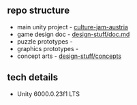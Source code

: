 ## repo structure
- main unity project - [culture-jam-austria](culture-jam-austria/)
- game design doc - [design-stuff/doc.md](design-stuff/doc.md)
- puzzle prototypes - []()
- graphics prototypes - []()
- concept arts - [design-stuff/concepts](design-stuff/concepts/)

## tech details
- Unity 6000.0.23f1 LTS
